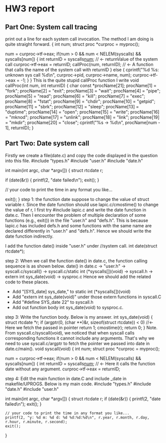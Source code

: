 # HW3 report

## Part One: System call tracing

print out a line for each system call invocation. The method I am doing is quite straight forward.
{
  int num;
  struct proc *curproc = myproc();

  num = curproc->tf->eax;
  if(num > 0 && num < NELEM(syscalls) && syscalls[num]) {
    int returnID = syscalls[num](); // <- returnValue of the system call
    curproc->tf->eax = returnID;
      callProc(num, returnID); // <- A function that calls the name of the system call with returnID
  } else {
    cprintf("%d %s: unknown sys call %d\n",
            curproc->pid, curproc->name, num);
    curproc->tf->eax = -1;
  }
}
This is the quite stupid callProc function I write
void
callProc(int num, int returnID) {
    char const *procName[21];
    procName[1] = "fork";
    procName[2] = "exit";
    procName[3] = "wait";
    procName[4] = "pipe";
    procName[5] = "read";
    procName[6] = "kill";
    procName[7] = "exec";
    procName[8] = "fstat";
    procName[9] = "chdir";
    procName[10] = "getpid";
    procName[11] = "sbrk";
    procName[12] = "sleep";
    procName[13] = "duptime";
    procName[14] = "open";
    procName[15] = "write";
    procName[16] = "mknod";
    procName[17] = "unlink";
    procName[18] = "link";
    procName[19] = "mkdir";
    procName[20] = "close";
    cprintf("%s -> %d\n", procName[num - 1], returnID);
}


## Part Two: Date system call

Firstly we create a file(date.c) and copy the code displayed in the question into this file.
#include "types.h"
#include "user.h"
#include "date.h"

int
main(int argc, char *argv[])
{
  struct rtcdate r;

  if (date(&r)) {
    printf(2, "date failed\n");
    exit();
  }

  // your code to print the time in any format you like...

  exit();
}
step 1: the function date suppose to change the value of struct variable r. Since the date function should use lapic.c/cmostime() to change the value of r, I first try #include lapic.c and write the date function in date.c. Then I encounter the problem of multiple declaration of some functions (e.g., exit()) in the file "user.h" and "defs.h". This is because lapic.c has included defs.h and some functions with the same name are declared differently in "user.h" and "defs.h". Hence we should write the date function indirectly.

I add the function date() inside "user.h" under //system call.
int date(struct rtcdate*);

step 2: When we call the function date() in date.c, the function calling sequence is as shown below.
date() in date.c -> "user.h" -> syscall.c/syscall() -> syscall.c/static int (*syscalls[])(void) -> syscall.h -> extern int sys_date(void) -> sysproc.c
Hence we should add the related code to these places.
- Add "[SYS_date]    sys_date," to static int (*syscalls[])(void)
- Add "extern int sys_date(void)" under those extern functions in syscall.C
- Add "#define SYS_date   22" to syscall.h
- Add out function body int sys_date(void) to sysproc.c.

step 3: Write the function body. Below is my answer.
int
sys_date(void)
{
    struct rtcdate *r;
    if (argptr(0, (char **)&r, sizeof(struct rtcdate)) < 0) //<- Here we fetch the passed in pointer
        return 1;
    cmostime(r);
    return 0;
}
Note. From syscall.c/syscall(void), we noticed that when syscall calls corresponding functions it cannot include any arguments. That's why we need to use syscall.c/argptr to fetch the pointer we passed into date in date.c/main().
void
syscall(void)
{
  int num;
  struct proc *curproc = myproc();

  num = curproc->tf->eax;
  if(num > 0 && num < NELEM(syscalls) && syscalls[num]) {
    int returnID = syscalls[num](); // <- Here it calls the function date without any argument.
    curproc->tf->eax = returnID;

step 4: Edit the main function in date.C and include _date in makefile/UPROGS. Below is my main code.
#include "types.h"
#include "date.h"
#include "user.h"

int
main(int argc, char *argv[])
{
    struct rtcdate r;
    if (date(&r)) {
        printf(2, "date failed\n");
        exit();
    }

    // your code to print the time in any format you like...
    printf(2, "y: %d m: %d d: %d %d:%d:%d\n", r.year, r.month, r.day, r.hour, r.minute, r.second);
    exit();
}























